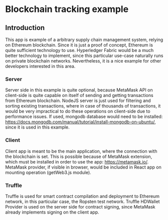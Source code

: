 # Blockchain tracking example

## Introduction
This app is example of a arbitrary supply chain management system, relying on Ethereum blockchain. Since it is just a proof of concept, Ethereum is quite sufficient technology to use. Hyperledger Fabric would be a much better technology to implement, since this particular use-case naturally runs on private blockchain networks. Nevertheless, it is a nice example for other developers interested in this area.

### Server
Server side in this example is quite optional, because MetaMask API on client-side is quite capable on itself of sending and getting transactions from Ethereum blockchain. NodeJS server is just used for filtering and sorting existing transactions, where in case of thousands of transactions, it would be very impractical to do these operations on client-side due to performance issues.
If used, mongodb database would need to be installed: https://docs.mongodb.com/manual/tutorial/install-mongodb-on-ubuntu/, since it is used in this example.

### Client
Client app is meant to be the main application, where the connection with the blockchain is set. This is possible because of MetaMask extension, which must be installed in order to use the app: https://metamask.io/. MetaMask provider, if visible in browser, would be included in React app on mounting operation (getWeb3.js module).

### Truffle 
Truffle is used for smart contract compilation and deployment to Ethereum network, in this particular case, the Ropsten test network. Truffle HDWallet Provider is used on the server side for contract signing, since MetaMask already implements signing on the client app.
